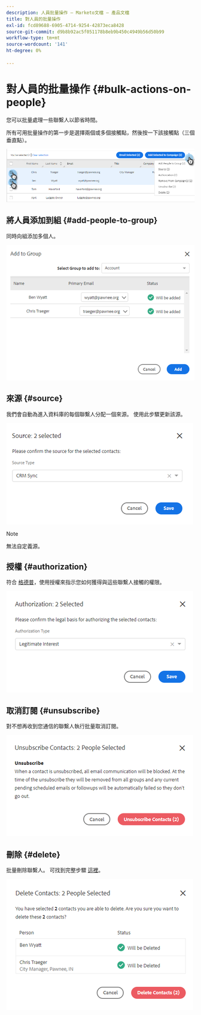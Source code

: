 ```yaml
---
description: 人員批量操作 — Marketo文檔 — 產品文檔
title: 對人員的批量操作
exl-id: fcd89688-6905-4714-9254-42873eca8428
source-git-commit: d9b8b92ac5f051178b8eb9b450c4949b56d50b99
workflow-type: tm+mt
source-wordcount: '141'
ht-degree: 0%

---
```


# 對人員的批量操作 {#bulk-actions-on-people}

您可以批量處理一些聯繫人以節省時間。

所有可用批量操作的第一步是選擇兩個或多個接觸點，然後按一下該接觸點（三個垂直點）。

![](assets/bulk-actions-on-people-1.png)

## 將人員添加到組 {#add-people-to-group}

同時向組添加多個人。

![](assets/bulk-actions-on-people-2.png)

## 來源 {#source}

我們會自動為進入資料庫的每個聯繫人分配一個來源。 使用此步驟更新該源。

![](assets/bulk-actions-on-people-3.png)

>[!NOTE]
>
>無法自定義源。

## 授權 {#authorization}

符合 [格德普](https://eugdpr.org/)，使用授權來指示您如何獲得與這些聯繫人接觸的權限。

![](assets/bulk-actions-on-people-4.png)

## 取消訂閱 {#unsubscribe}

對不想再收到您通信的聯繫人執行批量取消訂閱。

![](assets/bulk-actions-on-people-5.png)

## 刪除 {#delete}

批量刪除聯繫人。 可找到完整步驟 [這裡](/help/marketo/product-docs/marketo-sales-insight/actions/people/managing-contacts/creating-and-deleting-contacts.md)。

![](assets/bulk-actions-on-people-6.png)

